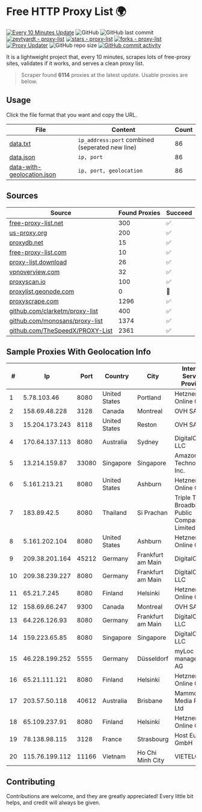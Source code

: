 
# Free HTTP Proxy List 🌍

[![Every 10 Minutes Update](https://github.com/mertguvencli/http-proxy-list/actions/workflows/main.yml/badge.svg?branch=main)](https://github.com/mertguvencli/http-proxy-list/actions/workflows/main.yml)
![GitHub](https://img.shields.io/github/license/mertguvencli/http-proxy-list)
![GitHub last commit](https://img.shields.io/github/last-commit/mertguvencli/http-proxy-list)
[![zevtyardt - proxy-list](https://img.shields.io/static/v1?label=zevtyardt&message=proxy-list&color=blue&logo=github)](https://github.com/zevtyardt/proxy-list "Go to GitHub repo")
[![stars - proxy-list](https://img.shields.io/github/stars/zevtyardt/proxy-list?style=social)](https://github.com/zevtyardt/proxy-list)
[![forks - proxy-list](https://img.shields.io/github/forks/zevtyardt/proxy-list?style=social)](https://github.com/zevtyardt/proxy-list)
[![Proxy Updater](https://github.com/zevtyardt/proxy-list/workflows/Proxy%20Updater/badge.svg)](https://github.com/zevtyardt/proxy-list/actions?query=workflow:"Proxy+Updater")
![GitHub repo size](https://img.shields.io/github/repo-size/zevtyardt/proxy-list)
[![GitHub commit activity](https://img.shields.io/github/commit-activity/m/zevtyardt/proxy-list?logo=commits)](https://github.com/zevtyardt/proxy-list/commits/main)

It is a lightweight project that, every 10 minutes, scrapes lots of free-proxy sites, validates if it works, and serves a clean proxy list.

> Scraper found **6114** proxies at the latest update. Usable proxies are below.

## Usage

Click the file format that you want and copy the URL.

|File|Content|Count|
|----|-------|-----|
|[data.txt](https://raw.githubusercontent.com/mertguvencli/http-proxy-list/main/proxy-list/data.txt)|`ip_address:port` combined (seperated new line)|86|
|[data.json](https://raw.githubusercontent.com/mertguvencli/http-proxy-list/main/proxy-list/data.json)|`ip, port`|86|
|[data-with-geolocation.json](https://raw.githubusercontent.com/mertguvencli/http-proxy-list/main/proxy-list/data-with-geolocation.json)|`ip, port, geolocation`|86|

## Sources

|Source|Found Proxies|Succeed|
|------|-------------|-------|
|[free-proxy-list.net](https://free-proxy-list.net)|300|✅|
|[us-proxy.org](https://www.us-proxy.org)|200|✅|
|[proxydb.net](http://proxydb.net)|15|✅|
|[free-proxy-list.com](https://free-proxy-list.com/?page=&port=&type%5B%5D=http&type%5B%5D=https&up_time=0&search=Search)|10|✅|
|[proxy-list.download](https://www.proxy-list.download/HTTP)|26|✅|
|[vpnoverview.com](https://vpnoverview.com/privacy/anonymous-browsing/free-proxy-servers)|32|✅|
|[proxyscan.io](https://www.proxyscan.io)|100|✅|
|[proxylist.geonode.com](https://proxylist.geonode.com/api/proxy-list?limit=300&page=1&sort_by=lastChecked&sort_type=desc&protocols=http,https)|0|🚫|
|[proxyscrape.com](https://api.proxyscrape.com/v2/?request=displayproxies&protocol=http&timeout=10000&country=all&ssl=all&anonymity=all)|1296|✅|
|[github.com/clarketm/proxy-list](https://raw.githubusercontent.com/clarketm/proxy-list/master/proxy-list-raw.txt)|400|✅|
|[github.com/monosans/proxy-list](https://raw.githubusercontent.com/monosans/proxy-list/main/proxies/http.txt)|1374|✅|
|[github.com/TheSpeedX/PROXY-List](https://raw.githubusercontent.com/TheSpeedX/PROXY-List/master/http.txt)|2361|✅|


## Sample Proxies With Geolocation Info

|#|Ip|Port|Country|City|Internet Service Provider|
|-|--|----|-------|----|-------------------------|
|1|5.78.103.46|8080|United States|Portland|Hetzner Online GmbH|
|2|158.69.48.228|3128|Canada|Montreal|OVH SAS|
|3|15.204.173.243|8118|United States|Reston|OVH SAS|
|4|170.64.137.113|8080|Australia|Sydney|DigitalOcean, LLC|
|5|13.214.159.87|33080|Singapore|Singapore|Amazon Technologies Inc.|
|6|5.161.213.21|8080|United States|Ashburn|Hetzner Online GmbH|
|7|183.89.42.5|8080|Thailand|Si Prachan|Triple T Broadband Public Company Limited|
|8|5.161.202.104|8080|United States|Ashburn|Hetzner Online GmbH|
|9|209.38.201.164|45212|Germany|Frankfurt am Main|DigitalOcean|
|10|209.38.239.227|8080|Germany|Frankfurt am Main|DigitalOcean, LLC|
|11|65.21.7.245|8080|Finland|Helsinki|Hetzner Online GmbH|
|12|158.69.66.247|9300|Canada|Montreal|OVH SAS|
|13|64.226.126.93|8080|Germany|Frankfurt am Main|DigitalOcean, LLC|
|14|159.223.65.85|8080|Singapore|Singapore|DigitalOcean, LLC|
|15|46.228.199.252|5555|Germany|Düsseldorf|myLoc managed IT AG|
|16|65.21.111.121|8080|Finland|Helsinki|Hetzner Online GmbH|
|17|203.57.50.118|40612|Australia|Brisbane|Mammoth Media Pty Ltd|
|18|65.109.237.91|8080|Finland|Helsinki|Hetzner Online GmbH|
|19|78.138.98.115|3128|France|Strasbourg|Host Europe GmbH|
|20|115.76.199.112|11166|Vietnam|Ho Chi Minh City|VIETELGPRS|



## Contributing

Contributions are welcome, and they are greatly appreciated! Every
little bit helps, and credit will always be given.

